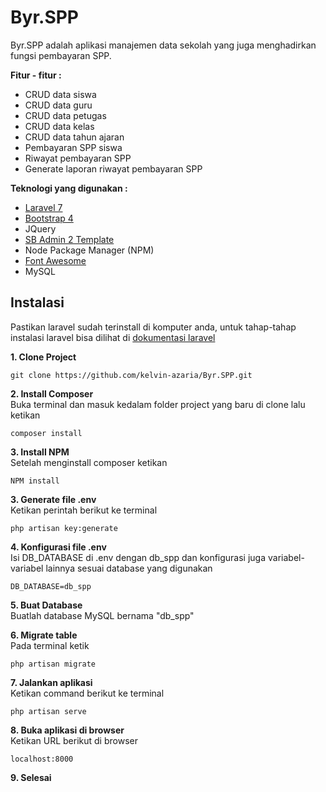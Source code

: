 # Byr.SPP
Byr.SPP adalah aplikasi manajemen data sekolah yang juga menghadirkan fungsi pembayaran SPP.

**Fitur - fitur :**

 - CRUD data siswa
 - CRUD data guru
 - CRUD data petugas
 - CRUD data kelas
 - CRUD data tahun ajaran
 - Pembayaran SPP siswa
 - Riwayat pembayaran SPP
 - Generate laporan riwayat pembayaran SPP

**Teknologi yang digunakan :**

 - [Laravel 7](https://laravel.com/docs/7.x/installation)
 - [Bootstrap 4](https://getbootstrap.com/)
 - JQuery
 - [SB Admin 2 Template](https://startbootstrap.com/theme/sb-admin-2)
 - Node Package Manager (NPM)
 - [Font Awesome](https://fontawesome.com/)
 - MySQL

## Instalasi
Pastikan laravel sudah terinstall di komputer anda, untuk tahap-tahap instalasi laravel bisa dilihat di [dokumentasi laravel](https://laravel.com/docs/7.x/#installation)

**1. Clone Project** <br>

    git clone https://github.com/kelvin-azaria/Byr.SPP.git

**2. Install Composer**<br>
    Buka terminal dan masuk kedalam folder project yang baru di clone lalu ketikan

    composer install
    
**3. Install NPM**<br>
    Setelah menginstall composer ketikan

    NPM install
    
**3. Generate file .env**<br>
    Ketikan perintah berikut ke terminal

    php artisan key:generate
    
**4. Konfigurasi file .env** <br>
	Isi DB_DATABASE di .env dengan db_spp dan konfigurasi juga variabel-variabel lainnya sesuai database yang digunakan
    
    DB_DATABASE=db_spp
    
**5. Buat Database** <br>
	Buatlah database MySQL bernama "db_spp"

**6. Migrate table**<br>
	Pada terminal ketik

    php artisan migrate

**7. Jalankan aplikasi**<br>
	Ketikan command berikut ke terminal

    php artisan serve

**8. Buka aplikasi di browser**<br>
	Ketikan URL berikut di browser

    localhost:8000

**9. Selesai**
